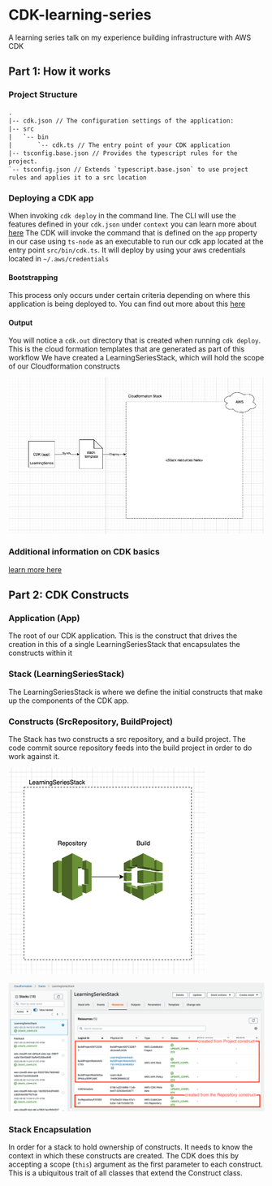 # CDK-learning-series
A learning series talk on my experience building infrastructure with AWS CDK

## Part 1: How it works

### Project Structure
```
.
|-- cdk.json // The configuration settings of the application:
|-- src
|   `-- bin
|       `-- cdk.ts // The entry point of your CDK application 
|-- tsconfig.base.json // Provides the typescript rules for the project.
`-- tsconfig.json // Extends `typescript.base.json` to use project rules and applies it to a src location
```

### Deploying a CDK app
When invoking `cdk deploy` in the command line. The CLI will use the features defined in your `cdk.json` under `context` you can learn more about [here](https://github.com/aws/aws-cdk/blob/master/packages/@aws-cdk/cx-api/lib/features.ts)
The CDK will invoke the command that is defined on the `app` property in our case using `ts-node` as an executable to run our cdk app located at the entry point
`src/bin/cdk.ts`. It will deploy by using your aws credentials located in `~/.aws/credentials` 

#### Bootstrapping

This process only occurs under certain criteria depending on where this application
is being deployed to. You can find out more about this [here](https://docs.aws.amazon.com/cdk/latest/guide/bootstrapping.html)

#### Output
You will notice a `cdk.out` directory that is created when running `cdk deploy`. This is the cloud formation templates that are generated as part of this workflow
We have created a LearningSeriesStack, which will hold the scope of our Cloudformation constructs

![Stack we created](docs/project.png)

### Additional information on CDK basics
[learn more here](https://docs.aws.amazon.com/cdk/latest/guide/apps.html)

## Part 2: CDK Constructs

### Application (App)
The root of our CDK application. This is the construct that drives the
creation in this of a single LearningSeriesStack that encapsulates the constructs within it

### Stack (LearningSeriesStack)
The LearningSeriesStack is where we define the initial constructs that make up the components
of the CDK app.

### Constructs (SrcRepository, BuildProject)
The Stack has two constructs a src repository, and a build project.  The code commit source repository feeds into the
build project in order to do work against it.

![Stack we created](docs/project-with-constructs.png)

![Stack in the console](docs/stack.png)

### Stack Encapsulation
In order for a stack to hold ownership of constructs. It needs to know the context in which these constructs are created.
The CDK does this by accepting a scope (`this`) argument as the first parameter to each construct. This is a ubiquitous trait of all classes
that extend the Construct class.
